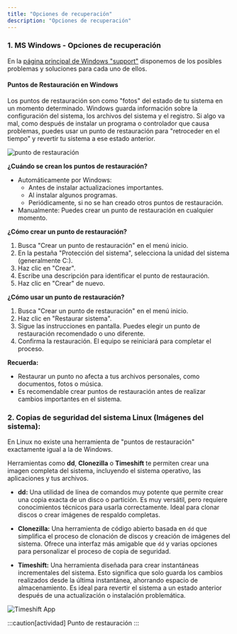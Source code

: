 ```yaml
---
title: "Opciones de recuperación"
description: "Opciones de recuperación"
---
```


### 1. MS Windows - Opciones de recuperación
En la [página principal de Windows "support"](https://support.microsoft.com/es-es/windows/opciones-de-recuperación-en-windows-31ce2444-7de3-818c-d626-e3b5a3024da5#WindowsVersion=Windows_11) disponemos de los posibles problemas y soluciones para cada uno de ellos.


#### Puntos de Restauración en Windows

Los puntos de restauración son como "fotos" del estado de tu sistema en un momento determinado.  Windows guarda información sobre la configuración del sistema, los archivos del sistema y el registro. Si algo va mal, como después de instalar un programa o controlador que causa problemas, puedes usar un punto de restauración para "retroceder en el tiempo" y revertir tu sistema a ese estado anterior.

![punto de restauración](https://i.blogs.es/b10e34/configurar-puntos-de-restauracion/1366_2000.webp)

**¿Cuándo se crean los puntos de restauración?**

- Automáticamente por Windows:
    - Antes de instalar actualizaciones importantes.
    - Al instalar algunos programas.
    - Periódicamente, si no se han creado otros puntos de restauración.
- Manualmente: Puedes crear un punto de restauración en cualquier momento.

**¿Cómo crear un punto de restauración?**

1. Busca "Crear un punto de restauración" en el menú inicio.
2. En la pestaña "Protección del sistema", selecciona la unidad del sistema (generalmente C:).
3. Haz clic en "Crear".
4. Escribe una descripción para identificar el punto de restauración.
5. Haz clic en "Crear" de nuevo.

**¿Cómo usar un punto de restauración?**

1. Busca "Crear un punto de restauración" en el menú inicio.
2. Haz clic en "Restaurar sistema".
3. Sigue las instrucciones en pantalla. Puedes elegir un punto de restauración recomendado o uno diferente.
4. Confirma la restauración. El equipo se reiniciará para completar el proceso.

**Recuerda:**

- Restaurar un punto no afecta a tus archivos personales, como documentos, fotos o música.
- Es recomendable crear puntos de restauración antes de realizar cambios importantes en el sistema.


### 2. Copias de seguridad del sistema Linux (Imágenes del sistema):

En Linux no existe una herramienta de "puntos de restauración" exactamente igual a la de Windows.

Herramientas como **dd**, **Clonezilla** o **Timeshift** te permiten crear una imagen completa del sistema, incluyendo el sistema operativo, las aplicaciones y tus archivos.

* **dd:** Una utilidad de línea de comandos muy potente que permite crear una copia exacta de un disco o partición. Es muy versátil, pero requiere conocimientos técnicos para usarla correctamente. Ideal para clonar discos o crear imágenes de respaldo completas.

* **Clonezilla:** Una herramienta de código abierto basada en `dd` que simplifica el proceso de clonación de discos y creación de imágenes del sistema. Ofrece una interfaz más amigable que `dd` y varias opciones para personalizar el proceso de copia de seguridad.

* **Timeshift:** Una herramienta diseñada para crear instantáneas incrementales del sistema. Esto significa que solo guarda los cambios realizados desde la última instantánea, ahorrando espacio de almacenamiento. Es ideal para revertir el sistema a un estado anterior después de una actualización o instalación problemática.

![Timeshift App](https://www.redeszone.net/app/uploads-redeszone.net/2017/10/TimeShift-Linux.png)

:::caution[actividad]
Punto de restauración
:::